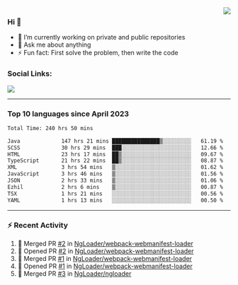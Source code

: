 <!--
<a href="https://wuffy.eu">
  <img align="right" src="https://github.com/ngloader/ngloader/blob/devcard/devcard.png" height="410" width="300" alt="NgLoader's Dev Card"/>
</a>
-->

<a href="https://wuffy.eu">
  <img align="right" src="https://github-readme-stats.vercel.app/api?username=ngloader&count_private=true&include_all_commits=true&show_icons=true&theme=dracula" />
</a>

### Hi 👋
- 🔭 I’m currently working on private and public repositories
- 💬 Ask me about anything
- ⚡ Fun fact: First solve the problem, then write the code

### Social Links:
<a href="https://discord.gg/jUtRU5Q">
  <img src="https://dcbadge.vercel.app/api/shield/128286216708685824?style=flat&theme=clean&compact=true" />
</a>

<!--
---

<div>
  <img src="https://github-readme-stats.vercel.app/api/wakatime?username=NgLoader&api_domain=wakapi.wuffy.dev&bg_color=282a36&title_color=ff6e96&icon_color=2F855A&text_color=ffffff&custom_title=Week%20Stats&layout=compact" />
</div>

---

<div>
  <img height="170" align="left" src="https://github-readme-stats.vercel.app/api?username=ngloader&count_private=true&include_all_commits=true&show_icons=true&theme=dracula" />
  <img src="https://github-readme-stats.vercel.app/api/top-langs/?username=ngloader&layout=compact&theme=dracula" />
</div>

---

<a href="https://github.com/ryo-ma/github-profile-trophy">
  <img width=800 src="https://github-profile-trophy.vercel.app/?username=ngloader&column=8&theme=dracula&no-frame=true"/>
</a>
-->

---

### Top 10 languages since April 2023

<!--START_SECTION:waka-->

```txt
Total Time: 240 hrs 50 mins

Java             147 hrs 21 mins ███████████████▒░░░░░░░░░   61.19 %
SCSS             30 hrs 29 mins  ███░░░░░░░░░░░░░░░░░░░░░░   12.66 %
HTML             23 hrs 17 mins  ██▒░░░░░░░░░░░░░░░░░░░░░░   09.67 %
TypeScript       21 hrs 22 mins  ██▒░░░░░░░░░░░░░░░░░░░░░░   08.87 %
XML              3 hrs 54 mins   ▒░░░░░░░░░░░░░░░░░░░░░░░░   01.62 %
JavaScript       3 hrs 46 mins   ▒░░░░░░░░░░░░░░░░░░░░░░░░   01.56 %
JSON             2 hrs 33 mins   ▒░░░░░░░░░░░░░░░░░░░░░░░░   01.06 %
Ezhil            2 hrs 6 mins    ▒░░░░░░░░░░░░░░░░░░░░░░░░   00.87 %
TSX              1 hrs 21 mins   ░░░░░░░░░░░░░░░░░░░░░░░░░   00.56 %
YAML             1 hrs 13 mins   ░░░░░░░░░░░░░░░░░░░░░░░░░   00.50 %
```

<!--END_SECTION:waka-->

---

### :zap: Recent Activity
<!--START_SECTION:activity-->
1. 🎉 Merged PR [#2](https://github.com/NgLoader/webpack-webmanifest-loader/pull/2) in [NgLoader/webpack-webmanifest-loader](https://github.com/NgLoader/webpack-webmanifest-loader)
2. 💪 Opened PR [#2](https://github.com/NgLoader/webpack-webmanifest-loader/pull/2) in [NgLoader/webpack-webmanifest-loader](https://github.com/NgLoader/webpack-webmanifest-loader)
3. 🎉 Merged PR [#1](https://github.com/NgLoader/webpack-webmanifest-loader/pull/1) in [NgLoader/webpack-webmanifest-loader](https://github.com/NgLoader/webpack-webmanifest-loader)
4. 💪 Opened PR [#1](https://github.com/NgLoader/webpack-webmanifest-loader/pull/1) in [NgLoader/webpack-webmanifest-loader](https://github.com/NgLoader/webpack-webmanifest-loader)
5. 🎉 Merged PR [#3](https://github.com/NgLoader/ngloader/pull/3) in [NgLoader/ngloader](https://github.com/NgLoader/ngloader)
<!--END_SECTION:activity-->
